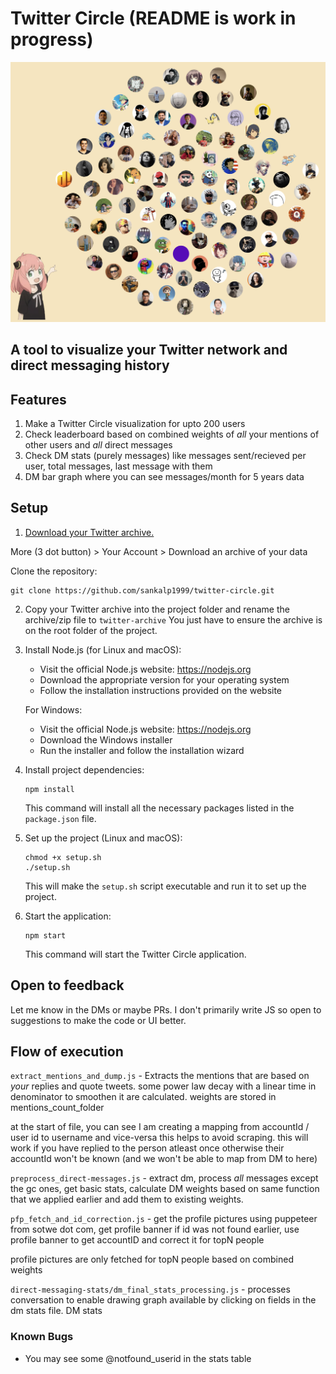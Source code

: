 # Twitter Circle (README is work in progress)


![Twitter Circle](static/twitter-circle.png)

## A tool to visualize your Twitter network and direct messaging history

## Features

1. Make a Twitter Circle visualization for upto 200 users
2. Check leaderboard based on combined weights of *all* your mentions of other users and *all* direct messages
3. Check DM stats (purely messages) like messages sent/recieved per user, total messages, last message with them
4. DM bar graph where you can see messages/month for 5 years data

## Setup

1. [Download your Twitter archive.](https://help.twitter.com/en/managing-your-account/how-to-download-your-x-archive) 

More (3 dot button) > Your Account > Download an archive of your data


Clone the repository:
   ```
   git clone https://github.com/sankalp1999/twitter-circle.git
   ```

2.  Copy your Twitter archive into the project folder and rename the archive/zip file to `twitter-archive`
You just have to ensure the archive is on the root folder of the project.


3. Install Node.js (for Linux and macOS):
   - Visit the official Node.js website: https://nodejs.org
   - Download the appropriate version for your operating system
   - Follow the installation instructions provided on the website

   For Windows:
   - Visit the official Node.js website: https://nodejs.org
   - Download the Windows installer
   - Run the installer and follow the installation wizard

4. Install project dependencies:
   ```
   npm install
   ```
   This command will install all the necessary packages listed in the `package.json` file.

5. Set up the project (Linux and macOS):
   ```
   chmod +x setup.sh
   ./setup.sh
   ```
   This will make the `setup.sh` script executable and run it to set up the project.


6. Start the application:
   ```
   npm start
   ```
   This command will start the Twitter Circle application.


## Open to feedback

Let me know in the DMs or maybe PRs. I don't primarily write JS so open to suggestions
to make the code or UI better.

## Flow of execution


`extract_mentions_and_dump.js` - Extracts the mentions that are based on *your* replies and quote tweets. some 
power law decay with a linear time in denominator to smoothen it are calculated. weights are stored
in mentions_count_folder

at the start of file, you can see I am creating a mapping from accountId / user id to username and vice-versa
this helps to avoid scraping. this will work if you have replied to the person atleast once otherwise
their accountId won't be known (and we won't be able to map from DM to here)

`preprocess_direct-messages.js` - extract dm, process *all* messages except the gc ones, get basic stats, calculate DM weights based on same function that we applied earlier and add them to existing weights.

`pfp_fetch_and_id_correction.js` - get the profile pictures using puppeteer from sotwe dot com, get profile banner
if id was not found earlier, use profile banner to get accountID and correct it for topN people

profile pictures are only fetched for topN people based on combined weights

`direct-messaging-stats/dm_final_stats_processing.js` - processes conversation to enable drawing graph 
available by clicking on fields in the dm stats file. DM stats 

### Known Bugs
- You may see some @notfound_userid in the stats table